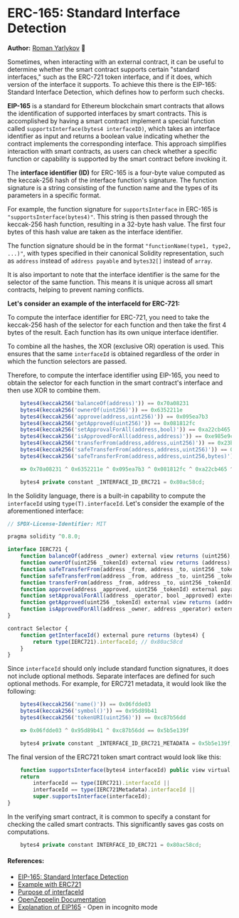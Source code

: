 # ERC-165: Standard Interface Detection

**Author:** [Roman Yarlykov](https://github.com/rlkvrv) 🧐

Sometimes, when interacting with an external contract, it can be useful to determine whether the smart contract supports certain "standard interfaces," such as the ERC-721 token interface, and if it does, which version of the interface it supports. To achieve this there is the EIP-165: Standard Interface Detection, which defines how to perform such checks.


**EIP-165** is a standard for Ethereum blockchain smart contracts that allows the identification of supported interfaces by smart contracts. This is accomplished by having a smart contract implement a special function called `supportsInterface(bytes4 interfaceID)`, which takes an interface identifier as input and returns a boolean value indicating whether the contract implements the corresponding interface. This approach simplifies interaction with smart contracts, as users can check whether a specific function or capability is supported by the smart contract before invoking it.

The **interface identifier (ID)** for ERC-165 is a four-byte value computed as the keccak-256 hash of the interface function's signature. The function signature is a string consisting of the function name and the types of its parameters in a specific format.

For example, the function signature for `supportsInterface` in ERC-165 is `"supportsInterface(bytes4)"`. This string is then passed through the keccak-256 hash function, resulting in a 32-byte hash value. The first four bytes of this hash value are taken as the interface identifier.

The function signature should be in the format `"functionName(type1, type2, ...)"`, with types specified in their canonical Solidity representation, such as `address` instead of `address payable` and `bytes32[]` instead of `array`.

It is also important to note that the interface identifier is the same for the selector of the same function. This means it is unique across all smart contracts, helping to prevent naming conflicts.

**Let's consider an example of the interfaceId for ERC-721:**

To compute the interface identifier for ERC-721, you need to take the keccak-256 hash of the selector for each function and then take the first 4 bytes of the result. Each function has its own unique interface identifier.

To combine all the hashes, the XOR (exclusive OR) operation is used. This ensures that the same `interfaceId` is obtained regardless of the order in which the function selectors are passed.

Therefore, to compute the interface identifier using EIP-165, you need to obtain the selector for each function in the smart contract's interface and then use XOR to combine them.

```js
    bytes4(keccak256('balanceOf(address)')) == 0x70a08231
    bytes4(keccak256('ownerOf(uint256)')) == 0x6352211e
    bytes4(keccak256('approve(address,uint256)')) == 0x095ea7b3
    bytes4(keccak256('getApproved(uint256)')) == 0x081812fc
    bytes4(keccak256('setApprovalForAll(address,bool)')) == 0xa22cb465
    bytes4(keccak256('isApprovedForAll(address,address)')) == 0xe985e9c5
    bytes4(keccak256('transferFrom(address,address,uint256)')) == 0x23b872dd
    bytes4(keccak256('safeTransferFrom(address,address,uint256)')) == 0x42842e0e
    bytes4(keccak256('safeTransferFrom(address,address,uint256,bytes)')) == 0xb88d4fde

    => 0x70a08231 ^ 0x6352211e ^ 0x095ea7b3 ^ 0x081812fc ^ 0xa22cb465 ^ 0xe985e9c ^ 0x23b872dd ^ 0x42842e0e ^ 0xb88d4fde == 0x80ac58cd

    bytes4 private constant _INTERFACE_ID_ERC721 = 0x80ac58cd;
```
In the Solidity language, there is a built-in capability to compute the `interfaceId` using `type(T).interfaceId`. Let's consider the example of the aforementioned interface:

```js
// SPDX-License-Identifier: MIT

pragma solidity ^0.8.0;

interface IERC721 {
	function balanceOf(address _owner) external view returns (uint256);
	function ownerOf(uint256 _tokenId) external view returns (address);
	function safeTransferFrom(address _from, address _to, uint256 _tokenId, bytes memory data) external payable;
	function safeTransferFrom(address _from, address _to, uint256 _tokenId) external payable;
	function transferFrom(address _from, address _to, uint256 _tokenId) external payable;
	function approve(address _approved, uint256 _tokenId) external payable;
	function setApprovalForAll(address _operator, bool _approved) external;
	function getApproved(uint256 _tokenId) external view returns (address);
	function isApprovedForAll(address _owner, address _operator) external view returns (bool);
}

contract Selector {
	function getInterfaceId() external pure returns (bytes4) {
		return type(IERC721).interfaceId; // 0x80ac58cd
	}
}
```

Since `interfaceId` should only include standard function signatures, it does not include optional methods. Separate interfaces are defined for such optional methods. For example, for ERC721 metadata, it would look like the following:

```js
    bytes4(keccak256('name()')) == 0x06fdde03
    bytes4(keccak256('symbol()')) == 0x95d89b41
    bytes4(keccak256('tokenURI(uint256)')) == 0xc87b56dd

    => 0x06fdde03 ^ 0x95d89b41 ^ 0xc87b56dd == 0x5b5e139f

    bytes4 private constant _INTERFACE_ID_ERC721_METADATA = 0x5b5e139f;
```

The final version of the ERC721 token smart contract would look like this:

```js
	function supportsInterface(bytes4 interfaceId) public view virtual override(ERC165, IERC165) returns (bool) {
	return
		interfaceId == type(IERC721).interfaceId ||
		interfaceId == type(IERC721Metadata).interfaceId ||
		super.supportsInterface(interfaceId);
}
```

In the verifying smart contract, it is common to specify a constant for checking the called smart contracts. This significantly saves gas costs on computations.

```js
	bytes4 private constant INTERFACE_ID_ERC721 = 0x80ac58cd;
```

#### References:
- [EIP-165: Standard Interface Detection](https://eips.ethereum.org/EIPS/eip-165)
- [Example with ERC721](https://ethereum.stackexchange.com/questions/82822/obtaining-erc721-interface-ids)
- [Purpose of interfaceId](https://ethereum.stackexchange.com/questions/71560/erc721-interface-id-registration)
- [OpenZeppelin Documentation](https://docs.openzeppelin.com/contracts/4.x/api/utils#introspection)
- [Explanation of EIP165](https://medium.com/@chiqing/ethereum-standard-erc165-explained-63b54ca0d273) - Open in incognito mode
